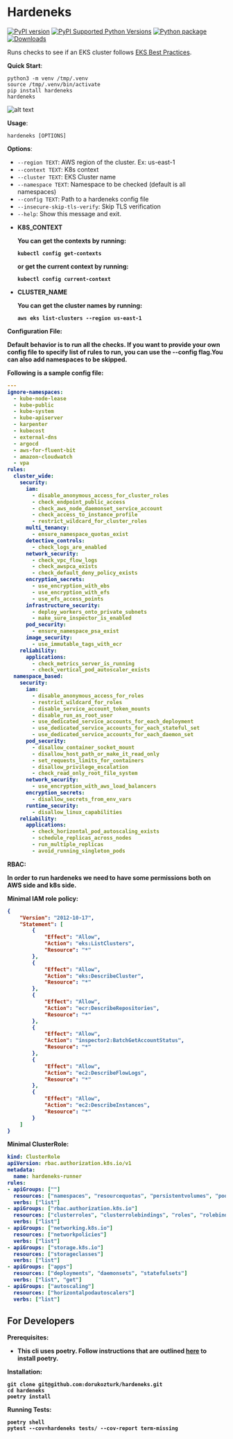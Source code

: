 # Hardeneks

[![PyPI version](https://badge.fury.io/py/hardeneks.svg)](https://badge.fury.io/py/hardeneks)
[![PyPI Supported Python Versions](https://img.shields.io/pypi/pyversions/hardeneks.svg)](https://pypi.python.org/pypi/hardeneks/)
[![Python package](https://github.com/aws-samples/hardeneks/actions/workflows/ci.yaml/badge.svg)](https://github.com/aws-samples/hardeneks/actions/workflows/ci.yaml)
[![Downloads](https://pepy.tech/badge/hardeneks)](https://pepy.tech/project/hardeneks)


Runs checks to see if an EKS cluster follows [EKS Best Practices](https://aws.github.io/aws-eks-best-practices/).

**Quick Start**:

```
python3 -m venv /tmp/.venv
source /tmp/.venv/bin/activate
pip install hardeneks
hardeneks
```

![alt text](https://raw.githubusercontent.com/aws-samples/hardeneks/main/docs/hardeneks.gif)

**Usage**:

```console
hardeneks [OPTIONS]
```

**Options**:

* `--region TEXT`: AWS region of the cluster. Ex: us-east-1
* `--context TEXT`: K8s context
* `--cluster TEXT`: EKS Cluster name
* `--namespace TEXT`: Namespace to be checked (default is all namespaces)
* `--config TEXT`: Path to a hardeneks config file
* `--insecure-skip-tls-verify`: Skip TLS verification
* `--help`: Show this message and exit.


- <b>K8S_CONTEXT<b> 
  
    You can get the contexts by running:
    ```
    kubectl config get-contexts
    ```
    or get the current context by running:
    ```
    kubectl config current-context
    ```

- <b>CLUSTER_NAME<b>
  
    You can get the cluster names by running:
    ```
    aws eks list-clusters --region us-east-1
    ```
  
**Configuration File**:

Default behavior is to run all the checks. If you want to provide your own config file to specify list of rules to run, you can use the --config flag.You can also add namespaces to be skipped. 

Following is a sample config file:

```yaml
---
ignore-namespaces:
  - kube-node-lease
  - kube-public
  - kube-system
  - kube-apiserver
  - karpenter
  - kubecost
  - external-dns
  - argocd
  - aws-for-fluent-bit
  - amazon-cloudwatch
  - vpa
rules: 
  cluster_wide:
    security:
      iam:
        - disable_anonymous_access_for_cluster_roles
        - check_endpoint_public_access
        - check_aws_node_daemonset_service_account
        - check_access_to_instance_profile
        - restrict_wildcard_for_cluster_roles
      multi_tenancy:
        - ensure_namespace_quotas_exist
      detective_controls:
        - check_logs_are_enabled
      network_security:
        - check_vpc_flow_logs
        - check_awspca_exists
        - check_default_deny_policy_exists
      encryption_secrets:
        - use_encryption_with_ebs
        - use_encryption_with_efs
        - use_efs_access_points
      infrastructure_security:
        - deploy_workers_onto_private_subnets
        - make_sure_inspector_is_enabled
      pod_security:
        - ensure_namespace_psa_exist
      image_security:
        - use_immutable_tags_with_ecr
    reliability:
      applications:
        - check_metrics_server_is_running
        - check_vertical_pod_autoscaler_exists
  namespace_based:
    security: 
      iam:
        - disable_anonymous_access_for_roles
        - restrict_wildcard_for_roles
        - disable_service_account_token_mounts
        - disable_run_as_root_user
        - use_dedicated_service_accounts_for_each_deployment
        - use_dedicated_service_accounts_for_each_stateful_set
        - use_dedicated_service_accounts_for_each_daemon_set
      pod_security:
        - disallow_container_socket_mount
        - disallow_host_path_or_make_it_read_only
        - set_requests_limits_for_containers
        - disallow_privilege_escalation
        - check_read_only_root_file_system
      network_security:
        - use_encryption_with_aws_load_balancers
      encryption_secrets:
        - disallow_secrets_from_env_vars    
      runtime_security:
        - disallow_linux_capabilities
    reliability:
      applications:
        - check_horizontal_pod_autoscaling_exists
        - schedule_replicas_across_nodes
        - run_multiple_replicas
        - avoid_running_singleton_pods
```

**RBAC**:
 
In order to run hardeneks we need to have some permissions both on AWS side and k8s side.

Minimal IAM role policy:

```json
{
    "Version": "2012-10-17",
    "Statement": [
        {
            "Effect": "Allow",
            "Action": "eks:ListClusters",
            "Resource": "*"
        },
        {
            "Effect": "Allow",
            "Action": "eks:DescribeCluster",
            "Resource": "*"
        },
        {
            "Effect": "Allow",
            "Action": "ecr:DescribeRepositories",
            "Resource": "*"
        },
        {
            "Effect": "Allow",
            "Action": "inspector2:BatchGetAccountStatus",
            "Resource": "*"
        },
        {
            "Effect": "Allow",
            "Action": "ec2:DescribeFlowLogs",
            "Resource": "*"
        },
        {
            "Effect": "Allow",
            "Action": "ec2:DescribeInstances",
            "Resource": "*"
        }
    ]
}
```

Minimal ClusterRole:

```yaml
kind: ClusterRole
apiVersion: rbac.authorization.k8s.io/v1
metadata:
  name: hardeneks-runner
rules:
- apiGroups: [""]
  resources: ["namespaces", "resourcequotas", "persistentvolumes", "pods", "services"]
  verbs: ["list"]
- apiGroups: ["rbac.authorization.k8s.io"]
  resources: ["clusterroles", "clusterrolebindings", "roles", "rolebindings"]
  verbs: ["list"]
- apiGroups: ["networking.k8s.io"]
  resources: ["networkpolicies"]
  verbs: ["list"]
- apiGroups: ["storage.k8s.io"]
  resources: ["storageclasses"]
  verbs: ["list"]
- apiGroups: ["apps"]
  resources: ["deployments", "daemonsets", "statefulsets"]
  verbs: ["list", "get"]
- apiGroups: ["autoscaling"]
  resources: ["horizontalpodautoscalers"]
  verbs: ["list"]
```

## For Developers

**Prerequisites**:

* This cli uses poetry. Follow instructions that are outlined [here](https://python-poetry.org/docs/) to install poetry.


**Installation**:

```console
git clone git@github.com:dorukozturk/hardeneks.git
cd hardeneks
poetry install
```

**Running Tests**:

```console
poetry shell
pytest --cov=hardeneks tests/ --cov-report term-missing
```
